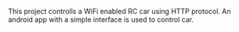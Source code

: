 This project controlls a WiFi enabled RC car using HTTP protocol. An android app with a simple interface is used to control car.